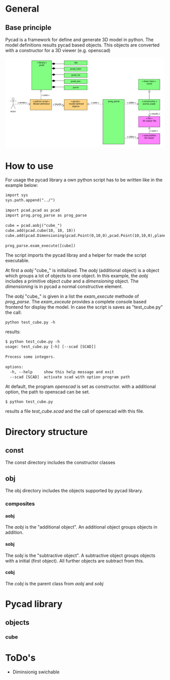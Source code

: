 # General
## Base principle

Pycad is a framework for define and generate 3D model in python. The model definitions results pycad based objects. This objects are converted with a constructor for a 3D viewer (e.g. openscad)

![base principle](./doc/dia_principle.svg)

# How to use
For usage the pycad library a own python script has to be written like in the example below:

```
import sys
sys.path.append("../")

import pcad.pcad as pcad
import prog.prog_parse as prog_parse

cube = pcad.aobj("cube_")
cube.add(pcad.cube(10, 10, 10))
cube.add(pcad.Dimensioning(pcad.Point(0,10,0),pcad.Point(10,10,0),plane="yx",text="yx"))

prog_parse.exam_execute([cube])    
```
The script imports the pycad libray and a helper for made the script executable. 

At first a *aobj* "cube_" is initialized. The *aobj* (additional object) is a object which groups a lot of objects to one object. In this example, the *aobj* includes a primitive object *cube* and a *dimensioning* object. The *dimensioning* is in pycad a normal constructive element.  

The *aobj* "cube_" is given in a list the *exam_execute* methode of *prog_parse*. The *exam_exceute* provides a complete console based frontend for display the model. In case the script is saves as "test_cube.py" the call:

```
python test_cube.py -h
```

results:

```
$ python test_cube.py -h
usage: test_cube.py [-h] [--scad [SCAD]]

Process some integers.

options:
  -h, --help     show this help message and exit
  --scad [SCAD]  activate scad with option program path
```
At default, the program *openscad* is set as constructor. with a additional option, the path to openscad can be set. 

```
$ python test_cube.py
```

results a file *test_cube.scad* and the call of openscad with this file.

# Directory structure
## const
The const directory includes the constructor classes
## obj
The obj directory includes the objects supported by pycad library.
### composites
#### aobj
The *aobj* is the "additional object". An additional object groups objects in addition.
#### sobj
The *sobj* is the "subtractive object". A subtractive object groups objects with a initial (first object). All further objects are subtract from this.
#### cobj
The *cobj* is the parent class from *aobj* and *sobj*

# Pycad library
## objects
### cube

# ToDo's
- Diminsionig swichable
